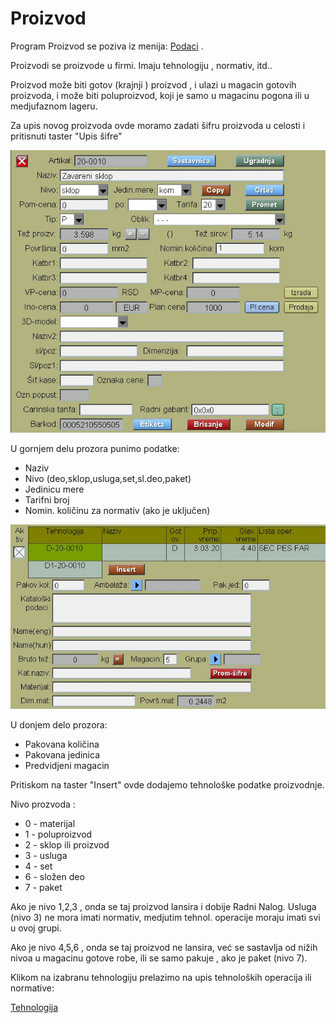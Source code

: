 # Proizvod

Program Proizvod se poziva iz menija: [Podaci](../m_sr.md) .

Proizvodi se proizvode u firmi. Imaju tehnologiju , normativ, itd..

Proizvod može biti gotov (krajnji ) proizvod , i ulazi u magacin gotovih proizvoda,
i može biti poluproizvod, koji je samo u magacinu pogona ili u medjufaznom lageru.

Za upis novog proizvoda ovde moramo zadati šifru proizvoda u celosti 
i pritisnuti taster "Upis šifre"

![Image](proizv001.jpg)

U gornjem delu prozora punimo podatke:

- Naziv
- Nivo (deo,sklop,usluga,set,sl.deo,paket)
- Jedinicu mere
- Tarifni broj
- Nomin. količinu za normativ (ako je uključen)

![Image](proizv002.jpg)

U donjem delo prozora:

- Pakovana količina
- Pakovana jedinica
- Predvidjeni magacin

Pritiskom na taster "Insert" ovde dodajemo tehnološke podatke proizvodnje.

Nivo prozvoda :
- 0 - materijal
- 1 - poluproizvod
- 2 - sklop ili proizvod 
- 3 - usluga
- 4 - set
- 6 - složen deo
- 7 - paket

Ako je nivo 1,2,3 , onda se taj proizvod lansira i dobije Radni Nalog. Usluga (nivo 3) ne mora imati normativ, medjutim tehnol. operacije moraju imati svi u ovoj grupi.

Ako je nivo 4,5,6 , onda se taj proizvod ne lansira, već se sastavlja od nižih nivoa u magacinu gotove robe, ili
se samo pakuje , ako je paket (nivo 7).

Klikom na izabranu tehnologiju prelazimo na upis tehnoloških operacija ili normative:

[Tehnologija](../../h_sr/mk004_sr/mk004_sr.md)
